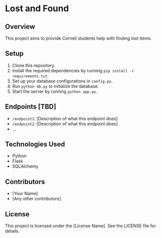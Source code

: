 # Lost and Found

## Overview
This project aims to provide Cornell students help with finding lost items.

## Setup
1. Clone this repository.
2. Install the required dependencies by running `pip install -r requirements.txt`.
3. Set up your database configurations in `config.py`.
4. Run `python db.py` to initialize the database.
5. Start the server by running `python app.py`.

## Endpoints [TBD]
- `/endpoint1`: [Description of what this endpoint does]
- `/endpoint2`: [Description of what this endpoint does]
- ...

## Technologies Used
- Python
- Flask
- SQLAlchemy

## Contributors
- [Your Name]
- [Any other contributors]

## License
This project is licensed under the [License Name]. See the LICENSE file for details.
